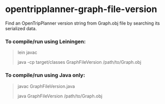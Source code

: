 opentripplanner-graph-file-version
==================================

Find an OpenTripPlanner version string from Graph.obj file by searching its serialized data.

### To compile/run using Leiningen: 

> lein javac
>  
> java -cp target/classes GraphFileVersion /path/to/Graph.obj


### To compile/run using Java only:

> javac GraphFileVersion.java
> 
> java GraphFileVersion /path/to/Graph.obj

